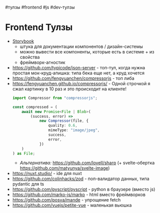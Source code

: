 #тулзы #frontend #js #dev-тулзы

# Frontend Тулзы

- [Storybook](https://storybook.js.org/) 
	- штука для документации компонентов / дизайн-системы
	- можно вывести все компоненты, которые есть в системе + из свойства
	- фреймворк-агностик
- https://github.com/typicode/json-server - топ-тул, когда нужна простая мок-круд-апишка: типа бека еще нет, а круд хочется
- https://github.com/fengyuanchen/compressorjs - топ либа 
- https://fengyuanchen.github.io/compressorjs/ - Одной строчкой я сжал картинку в 10 раз и это происходит на клиенте!
	```ts
	import Compressor from "compressorjs";
	
	const compressed = (
		await new Promise<File | Blob>(
			(success, error) =>
				new Compressor(file, {
					quality: 0.6,
					mimeType: "image/jpeg",
					success,
					error,
				})
		)
	) as File;
	```
	- *Альтернатива:* https://github.com/lovell/sharp  (+ svelte-обертка https://github.com/matyunya/svelte-image)
- https://nuxt.studio/ - ide для nuxt
- https://github.com/colinhacks/zod - поп-валидатор данных, типа pydantic для ts
- https://github.com/pyscript/pyscript - python в браузере (вместо js)
- https://github.com/marko-js/marko - html вместо фреймворков
- https://github.com/posva/mande - упрощение fetch
- https://github.com/vuejs/petite-vue - маленькая вьюшка